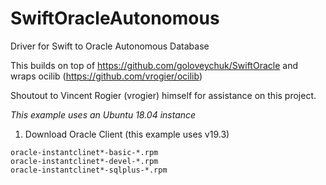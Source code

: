 # SwiftOracleAutonomous
Driver for Swift to Oracle Autonomous Database

This builds on top of https://github.com/goloveychuk/SwiftOracle and wraps ocilib (https://github.com/vrogier/ocilib)

Shoutout to Vincent Rogier (vrogier) himself for assistance on this project.

_This example uses an Ubuntu 18.04 instance_

1. Download Oracle Client (this example uses v19.3)
```
oracle-instantclinet*-basic-*.rpm
oracle-instantclinet*-devel-*.rpm
oracle-instantclinet*-sqlplus-*.rpm
```

